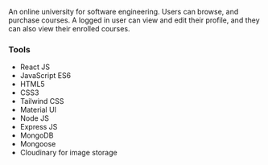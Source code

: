 An online university for software engineering. Users can browse, and purchase courses. A logged in user can view and edit their profile, and they can also view their enrolled courses. 

### Tools

  - React JS
  - JavaScript ES6
  - HTML5
  - CSS3
  - Tailwind CSS 
  - Material UI
  - Node JS
  - Express JS
  - MongoDB
  - Mongoose
  - Cloudinary for image storage